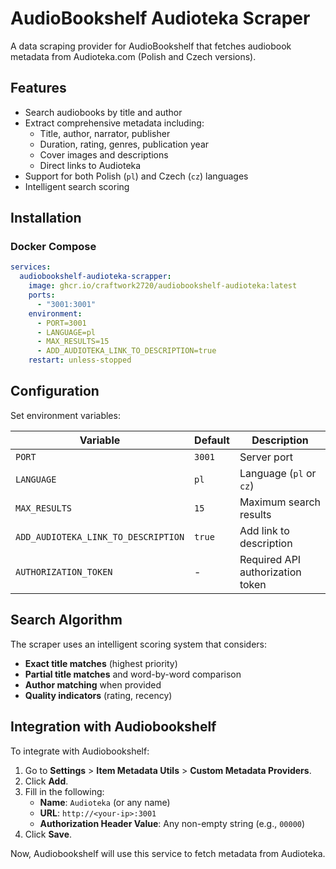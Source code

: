 # AudioBookshelf Audioteka Scraper

A data scraping provider for AudioBookshelf that fetches audiobook metadata from Audioteka.com (Polish and Czech versions).

## Features

- Search audiobooks by title and author
- Extract comprehensive metadata including:
  - Title, author, narrator, publisher
  - Duration, rating, genres, publication year
  - Cover images and descriptions
  - Direct links to Audioteka
- Support for both Polish (`pl`) and Czech (`cz`) languages
- Intelligent search scoring

## Installation

### Docker Compose

```yaml
services:
  audiobookshelf-audioteka-scrapper:
    image: ghcr.io/craftwork2720/audiobookshelf-audioteka:latest
    ports:
      - "3001:3001"
    environment:
      - PORT=3001
      - LANGUAGE=pl
      - MAX_RESULTS=15
      - ADD_AUDIOTEKA_LINK_TO_DESCRIPTION=true
    restart: unless-stopped
```

## Configuration

Set environment variables:

| Variable | Default | Description |
|----------|---------|-------------|
| `PORT` | `3001` | Server port |
| `LANGUAGE` | `pl` | Language (`pl` or `cz`) |
| `MAX_RESULTS` | `15` | Maximum search results |
| `ADD_AUDIOTEKA_LINK_TO_DESCRIPTION` | `true` | Add link to description |
| `AUTHORIZATION_TOKEN` | - | Required API authorization token |



## Search Algorithm

The scraper uses an intelligent scoring system that considers:

- **Exact title matches** (highest priority)
- **Partial title matches** and word-by-word comparison
- **Author matching** when provided
- **Quality indicators** (rating, recency)


## Integration with Audiobookshelf

To integrate with Audiobookshelf:

1. Go to **Settings** > **Item Metadata Utils** > **Custom Metadata Providers**.
2. Click **Add**.
3. Fill in the following:
   - **Name**: `Audioteka` (or any name)
   - **URL**: `http://<your-ip>:3001`
   - **Authorization Header Value**: Any non-empty string (e.g., `00000`)
4. Click **Save**.

Now, Audiobookshelf will use this service to fetch metadata from Audioteka.